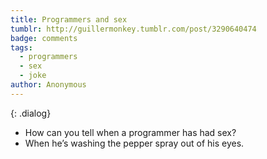 ```yaml
---
title: Programmers and sex
tumblr: http://guillermonkey.tumblr.com/post/3290640474
badge: comments
tags:
  - programmers
  - sex
  - joke
author: Anonymous
---
```


{: .dialog}
- How can you tell when a programmer has had sex?
- When he’s washing the pepper spray out of his eyes.
